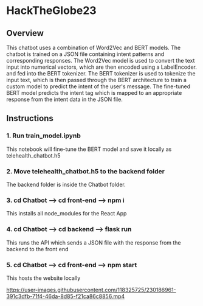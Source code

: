 # HackTheGlobe23
## Overview
This chatbot uses a combination of Word2Vec and BERT models. The chatbot is trained on a JSON file containing intent patterns and corresponding responses. The Word2Vec model is used to convert the text input into numerical vectors, which are then encoded using a LabelEncoder. and fed into the BERT tokenizer. The BERT tokenizer is used to tokenize the input text, which is then passed through the BERT architecture to train a custom model to predict the intent of the user's message. The fine-tuned BERT model predicts the intent tag which is mapped to an appropriate response from the intent data in the JSON file.

## Instructions

### 1. Run train_model.ipynb 
This notebook will fine-tune the BERT model and save it locally as telehealth_chatbot.h5
### 2. Move telehealth_chatbot.h5 to the backend folder
The backend folder is inside the Chatbot folder. 
### 3. cd Chatbot --> cd front-end --> npm i
This installs all node_modules for the React App
### 4. cd Chatbot --> cd backend --> flask run
This runs the API which sends a JSON file with the response from the backend to the front end
### 5. cd Chatbot --> cd front-end --> npm start
This hosts the website locally



https://user-images.githubusercontent.com/118325725/230186961-391c3dfb-71f4-46da-8d85-f21ca86c8856.mp4

